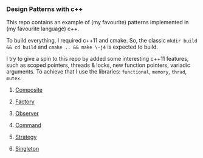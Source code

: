 ### Design Patterns with c++ ###

This repo contains an example of (my favourite) patterns implemented in (my favourite language) c++.


To build everything, I required c++11 and cmake. So, the classic `mkdir build && cd build` and `cmake .. && make \-j4` is expected to build.

I try to give a spin to this repo by added some interesting c++11 features, such as scoped pointers, threads \& locks, new function pointers, variadic arguments. To achieve that I use the libraries: `functional`, `memory`, `thrad`, `mutex`.


1. [Composite](/composite)

2. [Factory](/factory)

3. [Observer](/observer)

4. [Command](/command)

5. [Strategy](/strategy)

6. [Singleton](/singleton)
